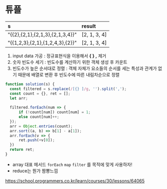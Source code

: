 # 튜플

|s|result|
|:---|:---|
|"{{2},{2,1},{2,1,3},{2,1,3,4}}"|[2, 1, 3, 4]|
|"{{1,2,3},{2,1},{1,2,4,3},{2}}"|[2, 1, 3, 4]|

1. input data 가공 : 정규표현식을 이용해서 **{ } ,** 제거
2. 숫자 빈도수 세기 : 빈도수를 계산하기 위한 객체 생성 후 카운트
3. 빈도수가 높은 순서대로 정렬 : 객체 자체가 요소들의 순서를 세는 특성과 관계가 없기 때문에 배열로 변환 후 빈도수에 따른 내림차순으로 정렬 

```js
function solution(s) {
  const filtered = s.replace(/[{} ]/g, '').split(',');
  const count = {}, ret = [];
  let arr;
  
  filtered.forEach(num => {
      if (!count[num]) count[num] = 1;
      else count[num]++;
  }); 
  arr = Object.entries(count);
  arr.sort((a, b) => b[1] - a[1]);
  arr.forEach(v => {
      ret.push(+v[0]);
  })
  return ret;
}
```

- array 대표 메서드 `forEach` `map` `filter` 를 목적에 맞게 사용하자!
- reduce는 뭔가 짬뽕느낌

https://school.programmers.co.kr/learn/courses/30/lessons/64065